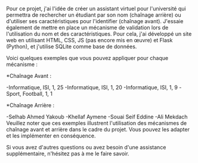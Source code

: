 Pour ce projet, j'ai l'idée de créer un assistant virtuel pour l'université qui permettra de rechercher un étudiant par son nom (chaînage arrière) ou d'utiliser ses caractéristiques pour l'identifier (chaînage avant). J'essaie également de mettre en place un mécanisme de validation lors de l'utilisation du nom et des caractéristiques. Pour cela, j'ai développé un site web en utilisant HTML, CSS, JS (pas encore mis en œuvre) et Flask (Python), et j'utilise SQLite comme base de données.

Voici quelques exemples que vous pouvez appliquer pour chaque mécanisme :

*Chaînage Avant :

-Informatique, ISI, 1, 25
-Informatique, ISI, 1, 20
-Informatique, ISI, 1, 9
-Sport, Football, 1, 1

*Chaînage Arrière :

-Selhab Ahmed Yakoub
-Khellaf Aymene
-Souai Seif Eddine
-Ali Mekdach
Veuillez noter que ces exemples illustrent l'utilisation des mécanismes de chaînage avant et arrière dans le cadre du projet. Vous pouvez les adapter et les implémenter en conséquence.

Si vous avez d'autres questions ou avez besoin d'une assistance supplémentaire, n'hésitez pas à me le faire savoir.
